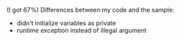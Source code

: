 (I got 67%)
Differences between my code and the sample:
- didn't initialize variables as private
- runtime exception instead of illegal argument
